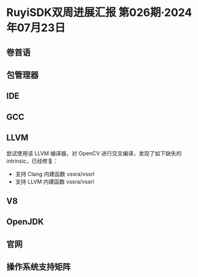 # RuyiSDK双周进展汇报  第026期·2024年07月23日

## 卷首语

## 包管理器

## IDE

## GCC

## LLVM

尝试使用该 LLVM 编译器，对 OpenCV 进行交叉编译，发现了如下缺失的 intrinsic，已经修复：

- 支持 Clang 内建函数 vssra/vssrl
- 支持 LLVM 内建函数 vssra/vssrl

## V8

## OpenJDK

## 官网

## 操作系统支持矩阵
